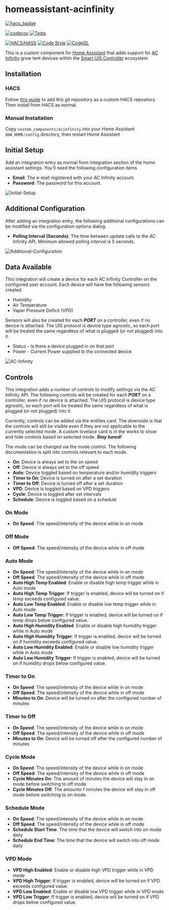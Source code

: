 # homeassistant-acinfinity

[![hacs_badge](https://img.shields.io/badge/HACS-Custom-41BDF5.svg)](https://github.com/hacs/integration)

[![codecov](https://codecov.io/gh/dalinicus/homeassistant-acinfinity/graph/badge.svg?token=C4TMDAU344)](https://codecov.io/gh/dalinicus/homeassistant-acinfinity)
[![Tests](https://github.com/dalinicus/homeassistant-acinfinity/actions/workflows/tests.yaml/badge.svg)](https://github.com/dalinicus/homeassistant-acinfinity/actions/workflows/tests.yaml)

[![HACS/HASS](https://github.com/dalinicus/homeassistant-acinfinity/actions/workflows/validate.yaml/badge.svg)](https://github.com/dalinicus/homeassistant-acinfinity/actions/workflows/validate.yaml)
[![Code Style](https://github.com/dalinicus/homeassistant-acinfinity/actions/workflows/style.yaml/badge.svg)](https://github.com/dalinicus/homeassistant-acinfinity/actions/workflows/style.yaml)
[![CodeQL](https://github.com/dalinicus/homeassistant-acinfinity/actions/workflows/codeql.yaml/badge.svg)](https://github.com/dalinicus/homeassistant-acinfinity/actions/workflows/codeql.yaml)

This is a custom component for [Home Assistant](http://home-assistant.io) that adds support for [AC Infinity](https://acinfinity.com/) grow tent devices within the [Smart UIS Controller](https://acinfinity.com/smart-controllers/) ecosystem

## Installation

### HACS

Follow [this guide](https://hacs.xyz/docs/faq/custom_repositories/) to add this git repository as a custom HACS repository. Then install from HACS as normal.

### Manual Installation

Copy `custom_components/acinfinity` into your Home Assistant `$HA_HOME/config` directory, then restart Home Assistant

## Initial Setup
Add an integration entry as normal from integration section of the home assistant settings.  You'll need the following configuration items

- **Email**: The e-mail registered with your AC Infinity account.
- **Password**: The password for this account.

![Initial-Setup](/images/initial-setup.png)

## Additional Configuration

After adding an integration entry, the following additional configurations can be modified via the configuration options dialog.

- **Polling Interval (Seconds)**: The time between update calls to the AC Infinity API.  Minimum allowed polling interval is 5 seconds.

![Additional-Configuration](/images/additional-configuration.png)

## Data Available

This integration will create a device for each AC Infinity Controller on the configured user account. Each device will have the following sensors created.

- Humidity
- Air Temperature
- Vaper Pressure Deficit (VPD)

Sensors will also be created for each ***PORT*** on a controller, even if no device is attached.  The UIS protocol is device type agnostic, so each port will be treated the same regardless of what is plugged (or not plugged) into it.

- Status - Is there a device plugged in on that port
- Power - Current Power supplied to the connected device

![AC-Infinity](/images/ac-infinity-device.png)

## Controls

This integration adds a number of controls to modify settings via the AC Infinity API.  The following controls will be created for each ***PORT*** on a controller, even if no device is attached.  The UIS protocol is device type agnostic, so each port will be treated the same regardless of what is plugged (or not plugged) into it.  

Currently, controls can be added via the entities card.  The downside is that the controls will still be visible even if they are not applicable to the currently selected mode.  A custom lovelace card is in the works to show and hide controls based on selected mode.  ***Stay tuned!***

The mode can be changed via the mode control.  The following documentation is split into controls relevant to each mode.
- **On**: Device is always set to the on speed
- **Off**: Device is always set to the off speed
- **Auto**: Device toggled based on temperature and/or humidity triggers
- **Timer to On**: Device is turned on after a set duration
- **Timer to Off**: Device is turned off after a set duration
- **VPD**: Device is toggled based on VPD triggers
- **Cycle**: Device is toggled after set intervals
- **Schedule**: Device is toggled based on a schedule

### On Mode
- **On Speed**: The speed/intensity of the device while in on mode


### Off Mode
- **Off Speed**: The speed/intensity of the device while in off mode

### Auto Mode
- **On Speed**: The speed/intensity of the device while in on mode
- **Off Speed**: The speed/intensity of the device while in off mode
- **Auto High Temp Enabled**: Enable or disable high temp trigger while in Auto mode
- **Auto High Temp Trigger**: If trigger is enabled, device will be turned on if temp exceeds configured value.
- **Auto Low Temp Enabled**: Enable or disable low temp trigger while in Auto mode
- **Auto Low Temp Trigger**: If trigger is enabled, device will be turned on if temp drops below configured value.
- **Auto High Humidity Enabled**: Enable or disable high humidity trigger while in Auto mode
- **Auto High Humidity Trigger**: If trigger is enabled, device will be turned on if humidity exceeds configured value.
- **Auto Low Humidity Enabled**: Enable or disable low humidity trigger while in Auto mode
- **Auto Low Humidity Trigger**: If trigger is enabled, device will be turned on if humidity drops below configured value.

### Timer to On
- **On Speed**: The speed/intensity of the device while in on mode
- **Off Speed**: The speed/intensity of the device while in off mode
- **Minutes to On**: Device will be turned on after the configured number of minutes

### Timer to Off
- **On Speed**: The speed/intensity of the device while in on mode
- **Off Speed**: The speed/intensity of the device while in off mode
- **Minutes to On**: Device will be turned off after the configured number of minutes

### Cycle Mode
- **On Speed**: The speed/intensity of the device while in on mode
- **Off Speed**: The speed/intensity of the device while in off mode
- **Cycle Minutes On**: The amount of minutes the device will stay in on mode before switching to off mode
- **Cycle Minutes Off**: The amounto f minutes the device will stay in off mode before switching to on mode

### Schedule Mode
- **On Speed**: The speed/intensity of the device while in on mode
- **Off Speed**: The speed/intensity of the device while in off mode
- **Schedule Start Time**: The time that the device will switch into on mode daily
- **Schedule End Time**: The time that the device will switch into off mode daily

### VPD Mode
- **VPD High Enabled**: Enable or disable high VPD trigger while in VPD mode
- **VPD High Trigger**: If trigger is enabled, device will be turned on if VPD exceeds configured value.
- **VPD Low Enabled**: Enable or disable low VPD trigger while in VPD mode
- **VPD Low Trigger**: If trigger is enabled, device will be turned on if VPD drops below configured value.
